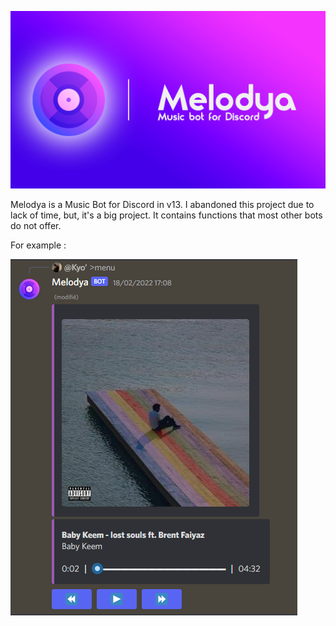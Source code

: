 ![screenshot](./git-images/melodya-banner.png)

 Melodya is a Music Bot for Discord in v13. I abandoned this project due to lack of time, but, it's a big project. It contains functions that most other bots do not offer.
 
 For example :
 
 ![screenshot](./git-images/menu-example.png)

